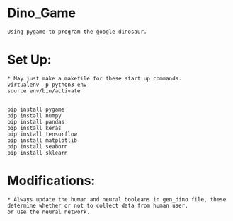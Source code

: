 # Dino_Game
    Using pygame to program the google dinosaur.

# Set Up:
    * May just make a makefile for these start up commands.
    virtualenv -p python3 env
    source env/bin/activate


    pip install pygame
    pip install numpy
    pip install pandas
    pip install keras
    pip install tensorflow
    pip install matplotlib
    pip install seaborn
    pip install sklearn

# Modifications:
    * Always update the human and neural booleans in gen_dino file, these determine whether or not to collect data from human user,
    or use the neural network.

